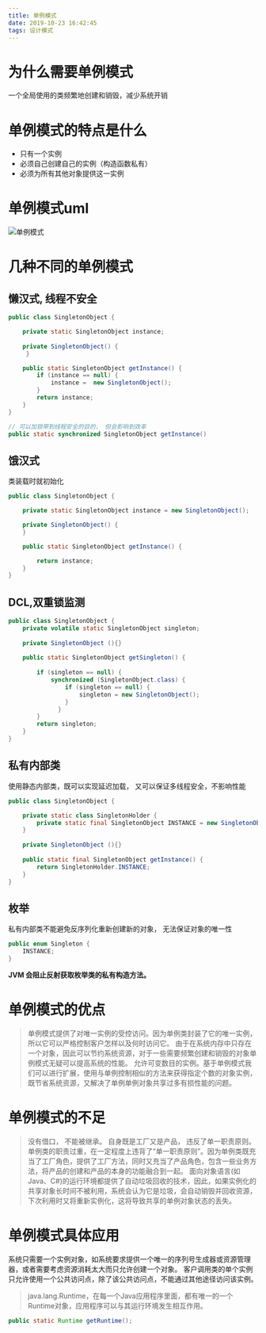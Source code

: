 ```yaml
---
title: 单例模式
date: 2019-10-23 16:42:45
tags: 设计模式
---
```


# 为什么需要单例模式
一个全局使用的类频繁地创建和销毁，减少系统开销
# 单例模式的特点是什么
* 只有一个实例
* 必须自己创建自己的实例（构造函数私有）
* 必须为所有其他对象提供这一实例

# 单例模式uml
![单例模式](/单例模式.jpg)
# 几种不同的单例模式
## 懒汉式, 线程不安全
```java
public class SingletonObject {

    private static SingletonObject instance;
    
    private SingletonObject() {
 	 }

    public static SingletonObject getInstance() {
        if (instance == null) {
            instance =  new SingletonObject();
        }
        return instance;
    }
}

// 可以加锁带到线程安全的目的， 但会影响到效率
public static synchronized SingletonObject getInstance() 

```

## 饿汉式
类装载时就初始化

```java
public class SingletonObject {

    private static SingletonObject instance = new SingletonObject();

    private SingletonObject() {
    }

    public static SingletonObject getInstance() {

        return instance;
    }
}
```
## DCL,双重锁监测

```java
public class SingletonObject {  
    private volatile static SingletonObject singleton;
      
    private SingletonObject (){}  
    
    public static SingletonObject getSingleton() {  
    
	    if (singleton == null) {  
	        synchronized (SingletonObject.class) {  
		        if (singleton == null) {  
		            singleton = new SingletonObject();  
		        }  
	    	  }  
    	}  
    	return singleton;  
    }  
}
```

## 私有内部类
使用静态内部类，既可以实现延迟加载， 又可以保证多线程安全，不影响性能

```java
public class SingletonObject {  

    private static class SingletonHolder {  
    	private static final SingletonObject INSTANCE = new SingletonObject();  
    }  
    
    private SingletonObject (){}  
    
    public static final SingletonObject getInstance() {  
    	return SingletonHolder.INSTANCE;  
    }  
}
```
## 枚举
私有内部类不能避免反序列化重新创建新的对象， 无法保证对象的唯一性

```java
public enum Singleton {
    INSTANCE;
}
```
**JVM 会阻止反射获取枚举类的私有构造方法。**

# 单例模式的优点
> 单例模式提供了对唯一实例的受控访问。因为单例类封装了它的唯一实例，所以它可以严格控制客户怎样以及何时访问它。
> 由于在系统内存中只存在一个对象，因此可以节约系统资源，对于一些需要频繁创建和销毁的对象单例模式无疑可以提高系统的性能。
> 允许可变数目的实例。基于单例模式我们可以进行扩展，使用与单例控制相似的方法来获得指定个数的对象实例，既节省系统资源，又解决了单例单例对象共享过多有损性能的问题。

# 单例模式的不足
> 没有借口， 不能被继承。 自身既是工厂又是产品， 违反了单一职责原则。
> 单例类的职责过重，在一定程度上违背了“单一职责原则”。因为单例类既充当了工厂角色，提供了工厂方法，同时又充当了产品角色，包含一些业务方法，将产品的创建和产品的本身的功能融合到一起。
> 面向对象语言(如Java、C#)的运行环境都提供了自动垃圾回收的技术，因此，如果实例化的共享对象长时间不被利用，系统会认为它是垃圾，会自动销毁并回收资源，下次利用时又将重新实例化，这将导致共享的单例对象状态的丢失。

# 单例模式具体应用
系统只需要一个实例对象，如系统要求提供一个唯一的序列号生成器或资源管理器，或者需要考虑资源消耗太大而只允许创建一个对象。
客户调用类的单个实例只允许使用一个公共访问点，除了该公共访问点，不能通过其他途径访问该实例。

> java.lang.Runtime，在每一个Java应用程序里面，都有唯一的一个Runtime对象，应用程序可以与其运行环境发生相互作用。

```java
public static Runtime getRuntime();
```
